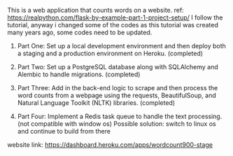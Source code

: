 This is a web application that counts words on a website. 
ref: https://realpython.com/flask-by-example-part-1-project-setup/
I follow the tutorial, anyway i changed some of the codes as this tutorial was created many years ago, some codes need to be updated.

1) Part One: Set up a local development environment and then deploy both a staging and a production environment on Heroku. (completed)

2) Part Two: Set up a PostgreSQL database along with SQLAlchemy and Alembic to handle migrations. (completed)

3) Part Three: Add in the back-end logic to scrape and then process the word counts from a webpage using the requests, BeautifulSoup, and Natural Language Toolkit (NLTK) libraries. (completed)

4) Part Four: Implement a Redis task queue to handle the text processing. (not compatible with window os)
Possible solution: switch to linux os and continue to build from there

website link: https://dashboard.heroku.com/apps/wordcount900-stage

